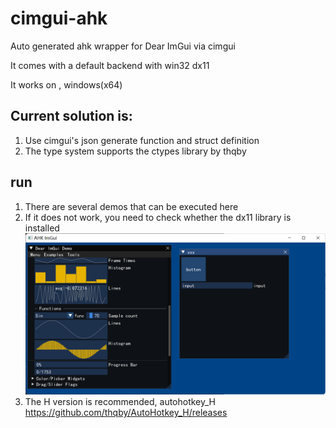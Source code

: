 # cimgui-ahk

Auto generated ahk wrapper for Dear ImGui via cimgui

It comes with a default backend with win32 dx11

It works on , windows(x64)

## Current solution is:
1. Use cimgui's json generate function and struct definition
2. The type system supports the ctypes library by thqby

## run
1. There are several demos that can be executed here
2. If it does not work, you need to check whether the dx11 library is installed
![图 0](images/540617b1176fa053a11679d1b10e135dfbc112c226f8114bc1a90b8137ae64c2.png)  
3. The H version is recommended, autohotkey_H https://github.com/thqby/AutoHotkey_H/releases